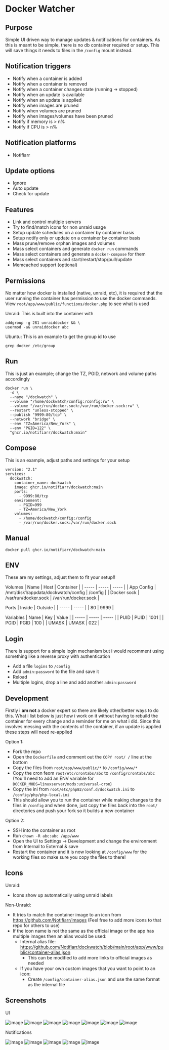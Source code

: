 # Docker Watcher

## Purpose
Simple UI driven way to manage updates & notifications for containers. As this is meant to be simple, there is no db container required or setup. This will save things it needs to files in the `/config` mount instead.

## Notification triggers
- Notify when a container is added
- Notify when a container is removed
- Notify when a container changes state (running -> stopped)
- Notify when an update is available
- Notify when an update is applied
- Notify when images are pruned
- Notify when volumes are pruned
- Notify when images/volumes have been pruned
- Notify if memory is > n%
- Notify if CPU is > n%

## Notification platforms
- Notifiarr

## Update options
- Ignore
- Auto update
- Check for update

## Features
- Link and control multiple servers
- Try to find/match icons for non unraid usage
- Setup update schedules on a container by container basis
- Setup notify only or update on a container by container basis
- Mass prune/remove orphan images and volumes
- Mass select containers and generate `docker run` commands
- Mass select containers and generate a `docker-compose` for them
- Mass select containers and start/restart/stop/pull/update
- Memcached support (optional)

## Permissions
No matter how docker is installed (native, unraid, etc), it is required that the user running the container has permission to use the docker commands. View `root/app/www/public/functions/docker.php` to see what is used

Unraid: This is built into the container with
```
addgroup -g 281 unraiddocker && \
usermod -aG unraiddocker abc
```

Ubuntu: This is an example to get the group id to use
```
grep docker /etc/group
```

## Run
This is just an example; change the TZ, PGID, network and volume paths accordingly
```
docker run \
  -d \
  --name "/dockwatch" \
  --volume "/home/dockwatch/config:/config:rw" \
  --volume "/var/run/docker.sock:/var/run/docker.sock:rw" \
  --restart "unless-stopped" \
  --publish "9999:80/tcp" \
  --network "bridge" \
  --env "TZ=America/New_York" \
  --env "PGID=122" \
  "ghcr.io/notifiarr/dockwatch:main"
```

## Compose
This is an example, adjust paths and settings for your setup
```
version: "2.1"
services:
  dockwatch:
    container_name: dockwatch
    image: ghcr.io/notifiarr/dockwatch:main
    ports:
      - 9999:80/tcp
    environment:
      - PGID=999
      - TZ=America/New_York
    volumes:
      - /home/dockwatch/config:/config
      - /var/run/docker.sock:/var/run/docker.sock
```

## Manual
`docker pull ghcr.io/notifiarr/dockwatch:main`

## ENV
These are my settings, adjust them to fit your setup!!

Volumes
| Name | Host | Container |
| ----- | ----- | ----- |
| App Config | /mnt/disk1/appdata/dockwatch/config | /config |
| Docker sock | /var/run/docker.sock | /var/run/docker.sock |

Ports
| Inside | Outside |
| ----- | ----- |
| 80 | 9999 |

Variables
| Name | Key | Value |
| ----- | ----- | ----- |
| PUID | PUID | 1001 |
| PGID | PGID | 100 |
| UMASK | UMASK | 022 |

## Login
There is support for a simple login mechanism but i would recomment using something like a reverse proxy with authentication
- Add a file `logins` to `/config`
- Add `admin:password` to the file and save it
- Reload
- Multiple logins, drop a line and add another `admin:password`

## Development
Firstly i **am not** a docker expert so there are likely other/better ways to do this. What i list below is just how i work on it without having to rebuild the container for every change and a reminder for me on what i did. Since this involves messing with the contents of the container, if an update is applied these steps will need re-applied

Option 1:
- Fork the repo
- Open the `Dockerfile` and comment out the `COPY root/ /` line at the bottom
- Copy the files from `root/app/www/public/*` to `/config/www/*`
- Copy the cron feom `root/etc/crontabs/abc` to `/config/crontabs/abc` (You'll need to add an ENV variable for `DOCKER_MODS=linuxserver/mods:universal-cron`)
- Copy the ini from `root/etc/php82/conf.d/dockwatch.ini` to `/config/php/php-local.ini`
- This should allow you to run the container while making changes to the files in `/config` and when done, just copy the files back into the `root/` directories and push your fork so it builds a new container

Option 2:
- SSH into the container as root
- Run `chown -R abc:abc /app/www`
- Open the UI to Settings -> Development and change the environment from Internal to External & save
- Restart the container and it is now looking at `/config/www` for the working files so make sure you copy the files to there!

## Icons
Unraid:
- Icons show up automatically using unraid labels

Non-Unraid:
- It tries to match the container image to an icon from <https://github.com/Notifiarr/images> (Feel free to add more icons to that repo for others to use)
- If the icon name is not the same as the official image or the app has multiple images then an alias would be used:
	- Internal alias file: <https://github.com/Notifiarr/dockwatch/blob/main/root/app/www/public/container-alias.json>
  		- This can be modified to add more links to official images as needed
	- If you have your own custom images that you want to point to an icon:
		- Create `/config/container-alias.json` and use the same format as the internal file

## Screenshots
UI

![image](https://github.com/Notifiarr/dockwatch/assets/8321115/9bfd385e-9b2c-4881-95f5-31c64b073424)
![image](https://github.com/Notifiarr/dockwatch/assets/8321115/835e095a-ca5f-4671-852e-588276787c37)
![image](https://github.com/Notifiarr/dockwatch/assets/8321115/55f2d852-5dba-467a-b7a2-0243bb4bbe19)
![image](https://github.com/Notifiarr/dockwatch/assets/8321115/57b57a2a-808b-4ac9-85fe-60c71bbb57e5)
![image](https://github.com/Notifiarr/dockwatch/assets/8321115/de74591a-ae22-40ca-8232-e5d7d29d4083)
![image](https://github.com/Notifiarr/dockwatch/assets/8321115/ae518014-0c39-4f9a-871e-c285f3dbffde)
![image](https://github.com/Notifiarr/dockwatch/assets/8321115/93e66d78-ce87-4fbc-b8b3-de3ec547e9ac)

Notifications

![image](https://github.com/Notifiarr/dockwatch/assets/8321115/f3f3b7cc-646c-4eaf-a344-99d0c1c81767)
![image](https://github.com/Notifiarr/dockwatch/assets/8321115/c8f75b40-6564-40ab-96ac-afa4d9cc0e65)
![image](https://github.com/Notifiarr/dockwatch/assets/8321115/bae49f20-573f-4b7e-99f8-35abd5a7b932)
![image](https://github.com/Notifiarr/dockwatch/assets/8321115/217f4c81-3b84-40f8-b3ce-a51dabda0e1f)
![image](https://github.com/Notifiarr/dockwatch/assets/8321115/f48b47db-125c-4caa-bbdb-50de224861e2)



